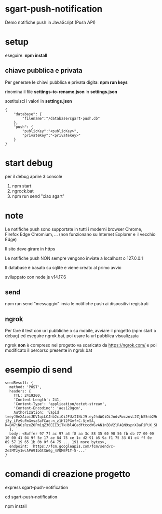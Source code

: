 # sgart-push-notification
Demo notifiche push in JavaScript (Push API)

# setup
eseguire: **npm install**

## chiave pubblica e privata
Per generare le chiavi pubblica e privata digita: **npm run keys**

rinomina il file **settings-to-rename.json** in **settings.json**

sostituisci i valori in **settings.json**
```
{
    "database": {
        "filename":"/database/sgart-push.db"
    },
    "push": {
        "publicKey":"<publicKey>",
        "privateKey":"<privateKey>"
    }
}
```

# start debug
per il debug aprire 3 console
1. npm start
2. ngrock.bat
3. npm run send "ciao sgart"

# note 
Le notifiche push sono supportate in tutti i moderni browser Chrome, Firefox Edge Chromium, ... (non funzionano su Internet Explorer e il vecchio Edge)

Il sito deve girare in https

Le notifiche push NON sempre vengono inviate a localhost o 127.0.0.1

Il database è basato su sqlite e viene creato al primo avvio

sviluppato con node js v14.17.6

## send
npm run send "messaggio" invia le notifiche push ai dispositivi registrati

## ngrok
Per fare il test con url pubbliche o su mobile, avviare il progetto (npm start o debug) ed eseguire ngrok.bat, poi usare la url pubblica visualizzata

ngrok **non** è compreso nel progetto va scaricato da https://ngrok.com/ e poi modificato il percorso presente in ngrok.bat


# esempio di send
```
sendResult: {
  method: 'POST',
  headers: {
    TTL: 2419200,
    'Content-Length': 241,
    'Content-Type': 'application/octet-stream',
    'Content-Encoding': 'aes128gcm',
    Authorization: 'vapid t=eyJ0eXAioiJKV1qiLCJhb2ciOiJFUzI1NiJ9.eyJhdWQiOiJodvRwczovL2ZjbS5nb29ndGVhcGlzLmNvbSIsImV4cCI6MTYzMjEyMzIyMSwic3ViIjoiaHR0cHM6Ly9wdXNoLWRlbW8uc2dhcnQuaXQifQ.09NYbdAEvXBlpDqilVGWCAyneW_OoEq8jxBAQTgsOqfC-j3y_LFz9uFmGvsaSaFCaq-n_z1Hl2PGmfrC-8jm5A, k=BN7jNOzRzeZOPm1qZ30EEE3iTkHbl4CadftccdWGvAN1nBDV2lR4QN9spnX8aFiPUX_SPF9Tb4DDZlGw9e23Iog'      
  },
  body: <Buffer 97 7f ac 97 a4 f8 aa 3c 88 35 60 90 56 fb db 77 00 00 10 00 41 04 9f 5e 17 ae 84 75 ce 1c d2 91 b5 9a f1 75 33 01 e4 ff 0e 89 57 19 65 1b 0b 0f 64 75 ... 191 more bytes>,
  endpoint: 'https://fcm.googleapis.com/fcm/send/c-Ze2MTzy1w:APA91bGtXW6g_4VQMEP1T-5-...'
}
```

# comandi di creazione progetto
express sgart-push-notification

cd sgart-push-notification

npm install
